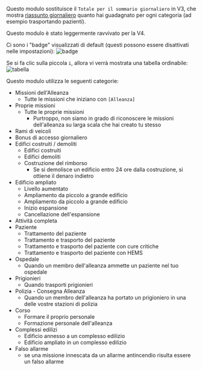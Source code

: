 Questo modulo sostituisce il `Totale per il sommario giornaliero` in V3, che mostra [riassunto giornaliero](https://www.operatore112.it/credits/daily) quanto hai guadagnato per ogni categoria (ad esempio trasportando pazienti).

Questo modulo è stato leggermente ravvivato per la V4.

Ci sono i "badge" visualizzati di default (questi possono essere disattivati nelle impostazioni):
![badge](./badges.png)

Se si fa clic sulla piccola `i`, allora vi verrà mostrata una tabella ordinabile:
![tabella](./table.png)

Questo modulo utilizza le seguenti categorie:

* Missioni dell'Alleanza
    * Tutte le missioni che iniziano con `[Alleanza]`
* Proprie missioni
    * Tutte le proprie missioni
        * Purtroppo, non siamo in grado di riconoscere le missioni dell'alleanza su larga scala che hai creato tu stesso
* Rami di veicoli
* Bonus di accesso giornaliero
* Edifici costruiti / demoliti
    * Edifici costruiti
    * Edifici demoliti
    * Costruzione del rimborso
        * Se si demolisce un edificio entro 24 ore dalla costruzione, si ottiene il denaro indietro
* Edificio ampliato
    * Livello aumentato
    * Ampliamento da piccolo a grande edificio
    * Ampliamento da piccolo a grande edificio
    * Inizio espansione
    * Cancellazione dell'espansione
* Attività completa
* Paziente
    * Trattamento del paziente
    * Trattamento e trasporto del paziente
    * Trattamento e trasporto del paziente con cure critiche
    * Trattamento e trasporto del paziente con HEMS
* Ospedale
    * Quando un membro dell'alleanza ammette un paziente nel tuo ospedale
* Prigionieri
    * Quando trasporti prigionieri
* Polizia - Consegna Alleanza
    * Quando un membro dell'alleanza ha portato un prigioniero in una delle vostre stazioni di polizia
* Corso
    * Formare il proprio personale
    * Formazione personale dell'alleanza
* Complessi edilizi
    * Edificio annesso a un complesso edilizio
    * Edificio ampliato in un complesso edilizio
* Falso allarme
    * se una missione innescata da un allarme antincendio risulta essere un falso allarme
